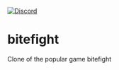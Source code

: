 [![Discord](https://img.shields.io/discord/102860784329052160.svg?style=for-the-badge)](https://discord.gg/rg7Dbte)

# bitefight
Clone of the popular game bitefight
